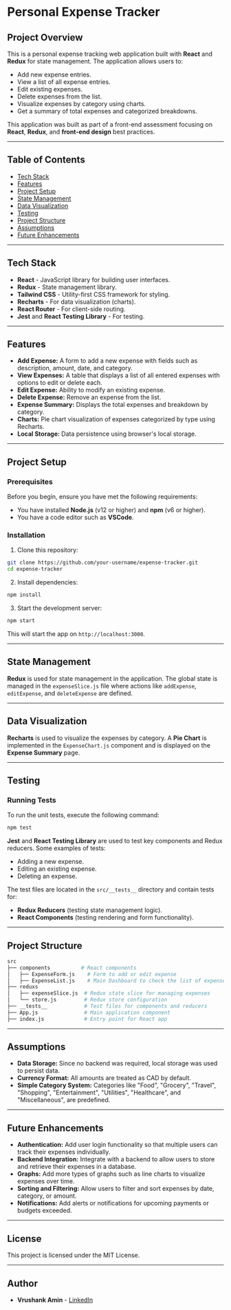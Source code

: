 # Personal Expense Tracker

## Project Overview

This is a personal expense tracking web application built with **React** and **Redux** for state management. The application allows users to:

- Add new expense entries.
- View a list of all expense entries.
- Edit existing expenses.
- Delete expenses from the list.
- Visualize expenses by category using charts.
- Get a summary of total expenses and categorized breakdowns.

This application was built as part of a front-end assessment focusing on **React**, **Redux**, and **front-end design** best practices.

---

## Table of Contents

- [Tech Stack](#tech-stack)
- [Features](#features)
- [Project Setup](#project-setup)
- [State Management](#state-management)
- [Data Visualization](#data-visualization)
- [Testing](#testing)
- [Project Structure](#project-structure)
- [Assumptions](#assumptions)
- [Future Enhancements](#future-enhancements)

---

## Tech Stack

- **React** - JavaScript library for building user interfaces.
- **Redux** - State management library.
- **Tailwind CSS** - Utility-first CSS framework for styling.
- **Recharts** - For data visualization (charts).
- **React Router** - For client-side routing.
- **Jest** and **React Testing Library** - For testing.

---

## Features

- **Add Expense:** A form to add a new expense with fields such as description, amount, date, and category.
- **View Expenses:** A table that displays a list of all entered expenses with options to edit or delete each.
- **Edit Expense:** Ability to modify an existing expense.
- **Delete Expense:** Remove an expense from the list.
- **Expense Summary:** Displays the total expenses and breakdown by category.
- **Charts:** Pie chart visualization of expenses categorized by type using Recharts.
- **Local Storage:** Data persistence using browser's local storage.

---

## Project Setup

### Prerequisites

Before you begin, ensure you have met the following requirements:

- You have installed **Node.js** (v12 or higher) and **npm** (v6 or higher).
- You have a code editor such as **VSCode**.

### Installation

1. Clone this repository:

```bash
git clone https://github.com/your-username/expense-tracker.git
cd expense-tracker
```

2. Install dependencies:

```bash
npm install
```

3. Start the development server:

```bash
npm start
```

This will start the app on `http://localhost:3000`.

---

## State Management

**Redux** is used for state management in the application. The global state is managed in the `expenseSlice.js` file where actions like `addExpense`, `editExpense`, and `deleteExpense` are defined.

---

## Data Visualization

**Recharts** is used to visualize the expenses by category. A **Pie Chart** is implemented in the `ExpenseChart.js` component and is displayed on the **Expense Summary** page.

---

## Testing

### Running Tests

To run the unit tests, execute the following command:

```bash
npm test
```

**Jest** and **React Testing Library** are used to test key components and Redux reducers. Some examples of tests:

- Adding a new expense.
- Editing an existing expense.
- Deleting an expense.

The test files are located in the `src/__tests__` directory and contain tests for:

- **Redux Reducers** (testing state management logic).
- **React Components** (testing rendering and form functionality).

---

## Project Structure

```bash
src
├── components          # React components
│   ├── ExpenseForm.js    # Form to add or edit expense
│   ├── ExpenseList.js    # Main Dashboard to check the list of expenses
├── reduxs
│   ├── expenseSlice.js  # Redux state slice for managing expenses
│   └── store.js         # Redux store configuration
├── __tests__            # Test files for components and reducers
├── App.js               # Main application component
├── index.js             # Entry point for React app
```

---

## Assumptions

- **Data Storage:** Since no backend was required, local storage was used to persist data.
- **Currency Format:** All amounts are treated as CAD by default.
- **Simple Category System:** Categories like "Food", "Grocery", "Travel", "Shopping", "Entertainment", "Utilities", "Healthcare", and "Miscellaneous", are predefined.

---

## Future Enhancements

- **Authentication:** Add user login functionality so that multiple users can track their expenses individually.
- **Backend Integration:** Integrate with a backend to allow users to store and retrieve their expenses in a database.
- **Graphs:** Add more types of graphs such as line charts to visualize expenses over time.
- **Sorting and Filtering:** Allow users to filter and sort expenses by date, category, or amount.
- **Notifications:** Add alerts or notifications for upcoming payments or budgets exceeded.

---

## License

This project is licensed under the MIT License.

---

## Author

- **Vrushank Amin** - [LinkedIn](https://www.linkedin.com/in/vrushank-amin/)
